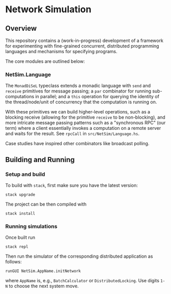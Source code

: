 # Network Simulation

## Overview

This repository contains a (work-in-progress) development of a framework for experimenting with fine-grained concurrent, distributed programming languages and mechanisms for specifying programs. 

The core modules are outlined below:

### NetSim.Language

The `MonadDiSeL` typeclass extends a monadic language with `send` and `receive` primitives for message passing; a `par` combinator for running sub-computations in parallel; and a `this` operation for querying the identity of the thread/node/unit of concurrency that the computation is running on. 

With these primitives we can build higher-level operations, such as a blocking receive (allowing for the primitive `receive`  to be non-blocking), and more intricate message passing patterns such as a "synchronous RPC" (our term) where a client essentially invokes a computation on a remote server and waits for the result. See `rpcCall` in `src/NetSim/Language.hs`.

Case studies have inspired other combinators like broadcast polling. 

## Building and Running

### Setup and build

To build with `stack`, first make sure you have the latest version:
```
stack upgrade
```
The project can be then compiled with
```
stack install
```
### Running simulations

Once built run 
```
stack repl
```

Then run the simulator of the corresponding distributed application as follows:
```
runGUI NetSim.AppName.initNetwork
```
where `AppName` is, e.g., `BatchCalculator` or `DistributedLocking`. Use digits `1-N` to choose the next system move.



